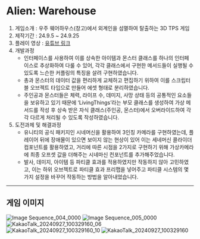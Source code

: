 # Alien: Warehouse

1. 게임소개 : 우주 웨어하우스(창고)에서 외계인을 섬멸하여 탈출하는 3D TPS 게임
2. 제작기간 : 24.9.5 ~ 24.9.25
3. 플레이 영상 : [유튜브 링크](https://www.youtube.com/watch?v=FJU25X4xuMg)
4. 개발과정
   - 인터페이스를 사용하여 이를 상속한 아이템과 몬스터 클래스를 하나의 인터페이스로 추상화하여 다룰 수 있어, 각각 클래스에서 구현한 메서드들이 실행될 수 있도록 느슨한 커플링의 특징을 살려 구현하였습니다.
   - 총과 몬스터의 데이터 값을 편리하게 교체하고 편집하기 위하여 이를 스크립터블 오브젝트 타입으로 만들어 에셋 형태로 분리하였습니다.
   - 주인공과 몬스터들은 체력, 라이프 수, 데미지, 사망 상태 등의 공통적인 요소들을 보유하고 있기 때문에 ‘LivingThings’라는 부모 클래스를 생성하여 가상 메서드를 작성 후 상속 받은 자식 클래스(주인공, 몬스터)에서 오버라이드하여 각각 다르게 처리될 수 있도록 작성하였습니다.  
5. 도전과제 및 해결과정
   - 유니티의 공식 패키지인 시네머신을 활용하여 3인칭 카메라를 구현하였는데, 플레이어 뒤에 장애물이 있으면 보이지 않는 현상이 있어 이는 세네머신 콜라이더 컴포넌트를 활용하였고, 거리에 따른 시점을 2가지로 구현하기 위해 가상카메라에 최종 오프셋 값을 더해주는 시네마신 컨포넌트를 추가해주었습니다.
   - 발사, 데미지, 아이템 등 파티클 효과를 적용하였지만 작동하지 않아 고민하였고, 이는 하위 오브젝트로 파티클 효과 프리팹을 넣어주고 파티클 시스템의 몇 가지 설정을 바꾸어 작동하는 방법을 알아내었습니다.
---
## 게임 이미지
![Image Sequence_004_0000](https://github.com/user-attachments/assets/c5cd7174-b08a-4298-acdd-a027b96e1278)
![Image Sequence_005_0000](https://github.com/user-attachments/assets/8a9d6813-30cb-484d-b922-990de2873a0b)
![KakaoTalk_20240927_100329160_06](https://github.com/user-attachments/assets/bb14988d-559f-4915-b959-9ad6d461cf16)
![KakaoTalk_20240927_100329160_10](https://github.com/user-attachments/assets/b05693a9-ab8a-4da4-8f3f-95d3fc0e850a)
![KakaoTalk_20240927_100329160](https://github.com/user-attachments/assets/180cc0b9-a89b-4130-8b77-3ca6069f7531)
